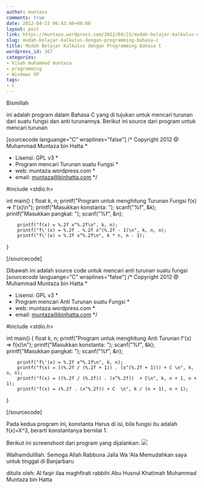 ```yaml
---
author: muntaza
comments: true
date: 2012-04-23 06:43:46+00:00
layout: post
link: https://muntaza.wordpress.com/2012/04/23/mudah-belajar-kalkulus-dengan-programming-bahasa-c/
slug: mudah-belajar-kalkulus-dengan-programming-bahasa-c
title: Mudah Belajar Kalkulus dengan Programming Bahasa C
wordpress_id: 367
categories:
- kisah muhammad muntaza
- programming
- Windows XP
tags:
- C
---
```


Bismillah

ini adalah program dalam Bahasa C yang di tujukan untuk mencari turunan dari suatu fungsi dan anti turunannya. Berikut ini source dari program untuk mencari turunan

[sourcecode languange="C" wraplines="false"]
/* Copyright 2012 @ Muhammad Muntaza bin Hatta *
 * Lisensi: GPL v3                             *
 * Program mencari Turunan suatu Fungsi        *
 * web: muntaza.wordpress.com                  *
 * email: muntaza@binhatta.com                 */


#include <stdio.h>

int main() {
        float k, n;
        printf("Program untuk menghitung Turunan Fungsi f(x) => f\'(x)\n");
        printf("Masukkan konstanta: ");
        scanf("%f", &k);
        printf("Masukkan pangkat: ");
        scanf("%f", &n);

        printf("f(x) = %.2f x^%.2f\n", k, n);
        printf("f\'(x) = %.2f . %.2f x^(%.2f - 1)\n", k, n, n);
        printf("f\'(x) = %.2f x^%.2f\n", k * n, n - 1);
}

[/sourcecode]

Dibawah ini adalah source code untuk mencari anti turunan suatu fungsi
[sourcecode languange="C" wraplines="false"]
/* Copyright 2012 @ Muhammad Muntaza bin Hatta *
 * Lisensi: GPL v3                             *
 * Program mencari Anti Turunan suatu Fungsi   *
 * web: muntaza.wordpress.com                  *
 * email: muntaza@binhatta.com                 */


#include <stdio.h>

int main() {
        float k, n;
        printf("Program untuk menghitung Anti Turunan f\'(x) => f(x)\n");
        printf("Masukkan konstanta: ");
        scanf("%f", &k);
        printf("Masukkan pangkat: ");
        scanf("%f", &n);

        printf("f\'(x) = %.2f x^%.2f\n", k, n);
        printf("f(x) = ((%.2f / (%.2f + 1)) . (x^(%.2f + 1))) + C \n", k, n, n);
        printf("f(x) = ((%.2f / (%.2f)) . (x^%.2f))  + C\n", k, n + 1, n + 1);
        printf("f(x) = (%.2f . (x^%.2f)) + C  \n", k / (n + 1), n + 1);
}

[/sourcecode]

Pada kedua program ini, konstanta Harus di isi, bila fungsi itu adalah f(x)=X^3, berarti konstantanya bernilai 1.

Berikut ini screenshoot dari program yang dijalankan:
[![](http://muntaza.files.wordpress.com/2012/04/turunan.jpg)](http://muntaza.files.wordpress.com/2012/04/turunan.jpg)

Walhamdulillah. Semoga Allah Rabbuna Jalla Wa ‘Ala Memudahkan saya untuk tinggal di Banjarbaru

ditulis oleh: Al faqir ilaa maghfirati rabbihi Abu Husnul Khatimah Muhammad Muntaza bin Hatta
